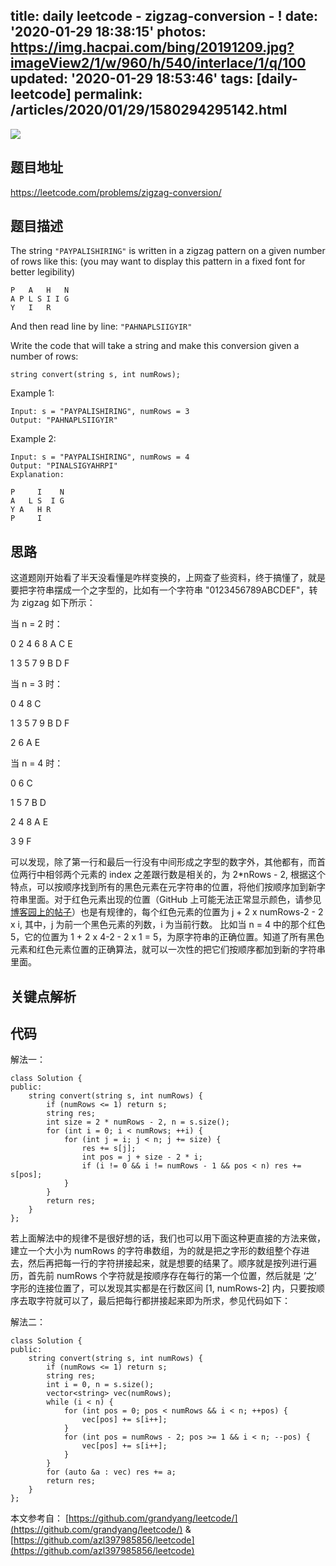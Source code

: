 title: daily leetcode - zigzag-conversion - !
date: '2020-01-29 18:38:15'
photos: https://img.hacpai.com/bing/20191209.jpg?imageView2/1/w/960/h/540/interlace/1/q/100
updated: '2020-01-29 18:53:46'
tags: [daily-leetcode]
permalink: /articles/2020/01/29/1580294295142.html
---
![](https://img.hacpai.com/bing/20191209.jpg?imageView2/1/w/960/h/540/interlace/1/q/100)

## 题目地址

https://leetcode.com/problems/zigzag-conversion/

## 题目描述

The string `"PAYPALISHIRING"` is written in a zigzag pattern on a given number of rows like this: (you may want to display this pattern in a fixed font for better legibility)

```
P   A   H   N
A P L S I I G
Y   I   R

```

And then read line by line: `"PAHNAPLSIIGYIR"`

Write the code that will take a string and make this conversion given a number of rows:

```
string convert(string s, int numRows);

```

Example 1:

```
Input: s = "PAYPALISHIRING", numRows = 3
Output: "PAHNAPLSIIGYIR"

```

Example 2:

```
Input: s = "PAYPALISHIRING", numRows = 4
Output: "PINALSIGYAHRPI"
Explanation:

P     I    N
A   L S  I G
Y A   H R
P     I
```

## 思路

这道题刚开始看了半天没看懂是咋样变换的，上网查了些资料，终于搞懂了，就是要把字符串摆成一个之字型的，比如有一个字符串 "0123456789ABCDEF"，转为 zigzag 如下所示：

当 n = 2 时：

0 2 4 6 8 A C E

1 3 5 7 9 B D F

当 n = 3 时：

0   4    8     C

1 3 5 7 9 B D F

2    6   A     E

当 n = 4 时：

0     6        C

1   5 7   B  D

2 4   8 A    E

3      9       F

可以发现，除了第一行和最后一行没有中间形成之字型的数字外，其他都有，而首位两行中相邻两个元素的 index 之差跟行数是相关的，为  2*nRows - 2, 根据这个特点，可以按顺序找到所有的黑色元素在元字符串的位置，将他们按顺序加到新字符串里面。对于红色元素出现的位置（GitHub 上可能无法正常显示颜色，请参见[博客园上的帖子](https://www.cnblogs.com/grandyang/p/4128268.html)）也是有规律的，每个红色元素的位置为 j + 2 x numRows-2 - 2 x i, 其中，j 为前一个黑色元素的列数，i 为当前行数。 比如当 n = 4 中的那个红色 5，它的位置为 1 + 2 x 4-2 - 2 x 1 = 5，为原字符串的正确位置。知道了所有黑色元素和红色元素位置的正确算法，就可以一次性的把它们按顺序都加到新的字符串里面。

## 关键点解析

## 代码

解法一：

```
class Solution {
public:
    string convert(string s, int numRows) {
        if (numRows <= 1) return s;
        string res;
        int size = 2 * numRows - 2, n = s.size();
        for (int i = 0; i < numRows; ++i) {
            for (int j = i; j < n; j += size) {
                res += s[j];
                int pos = j + size - 2 * i;
                if (i != 0 && i != numRows - 1 && pos < n) res += s[pos];
            }
        }
        return res;
    }
};

```

若上面解法中的规律不是很好想的话，我们也可以用下面这种更直接的方法来做，建立一个大小为 numRows 的字符串数组，为的就是把之字形的数组整个存进去，然后再把每一行的字符拼接起来，就是想要的结果了。顺序就是按列进行遍历，首先前 numRows 个字符就是按顺序存在每行的第一个位置，然后就是 ‘之’ 字形的连接位置了，可以发现其实都是在行数区间 [1, numRows-2] 内，只要按顺序去取字符就可以了，最后把每行都拼接起来即为所求，参见代码如下：

解法二：

```
class Solution {
public:
    string convert(string s, int numRows) {
        if (numRows <= 1) return s;
        string res;
        int i = 0, n = s.size();
        vector<string> vec(numRows);
        while (i < n) {
            for (int pos = 0; pos < numRows && i < n; ++pos) {
                vec[pos] += s[i++];
            }
            for (int pos = numRows - 2; pos >= 1 && i < n; --pos) {
                vec[pos] += s[i++];
            }
        }
        for (auto &a : vec) res += a;
        return res;
    }
};
```

本文参考自：
[https://github.com/grandyang/leetcode/](https://github.com/grandyang/leetcode/)  &
[https://github.com/azl397985856/leetcode](https://github.com/azl397985856/leetcode)
